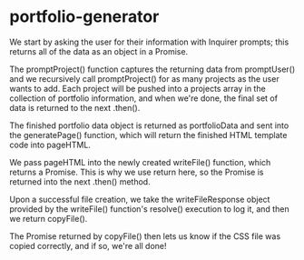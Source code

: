 # portfolio-generator

We start by asking the user for their information with Inquirer prompts; this returns all of the data as an object in a Promise.

The promptProject() function captures the returning data from promptUser() and we recursively call promptProject() for as many projects as the user wants to add. Each project will be pushed into a projects array in the collection of portfolio information, and when we're done, the final set of data is returned to the next .then().

The finished portfolio data object is returned as portfolioData and sent into the generatePage() function, which will return the finished HTML template code into pageHTML.

We pass pageHTML into the newly created writeFile() function, which returns a Promise. This is why we use return here, so the Promise is returned into the next .then() method.

Upon a successful file creation, we take the writeFileResponse object provided by the writeFile() function's resolve() execution to log it, and then we return copyFile().

The Promise returned by copyFile() then lets us know if the CSS file was copied correctly, and if so, we're all done!